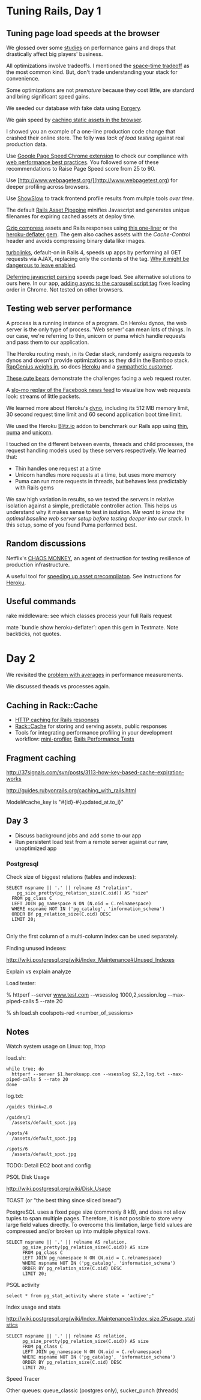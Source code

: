 # Tuning Rails, Day 1

## Tuning page load speeds at the browser 

We glossed over some [studies](http://www.stevesouders.com/blog/2010/05/07/wpo-web-performance-optimization/) on performance gains and drops that drastically affect big players' business.

All optimizations involve tradeoffs. I mentioned the [space-time tradeoff](http://en.wikipedia.org/wiki/Space%E2%80%93time_tradeoff) as the most common kind. But, don't trade understanding your stack for convenience.

Some optimizations are not _premature_ because they cost little, are standard and bring significant speed gains.

We seeded our database with fake data using [Forgery](https://github.com/sevenwire/forgery).

We gain speed by [caching static assets in the browser](http://betterexplained.com/articles/how-to-optimize-your-site-with-http-caching/).

I showed you an example of a one-line production code change that crashed their online store. The folly was _lack of load testing_ against real production data.

Use [Google Page Speed Chrome extension](https://developers.google.com/speed/docs/insights/using_chrome) to check our compliance with [web performance best practices](https://developers.google.com/speed/docs/best-practices/rules_intro). You followed some of these recommendations to Raise Page Speed score from 25 to 90.

Use [http://www.webpagetest.org/](http://www.webpagetest.org) for deeper profiling across browsers.

Use [ShowSlow](http://showslow.com) to track frontend profile results from multple tools _over time_.

The default [Rails Asset Pipepine](http://guides.rubyonrails.org/asset_pipeline.html) minifies Javascript and generates unique filenames for expiring cached assets at deploy time.

[Gzip compress](http://betterexplained.com/articles/how-to-optimize-your-site-with-gzip-compression/) assets and Rails responses using [this one-liner](https://gist.github.com/jsierles/5035014) or the [heroku-deflater gem](https://github.com/romanbsd/heroku-deflater). The gem also caches assets with the _Cache-Control_ header and avoids compressing binary data like images.

[turbolinks](https://github.com/rails/turbolinks), default-on in Rails 4, speeds up apps by performing all GET requests via AJAX, replacing only the contents of the <body> tag.   [Why it might be dangerous to leave enabled](http://staal.io/blog/2013/01/18/dangers-of-turbolinks/).

[Deferring javascript parsing](http://css-tricks.com/thinking-async/) speeds page load. See alternative solutions to ours here. In our app, [adding async to the carousel script tag](https://github.com/tuningrails/coolspots/commit/04574fc6b2bd9072c170b876f5765d90abb81a2d) fixes loading order in Chrome. Not tested on other browsers.

## Testing web server performance 

A process is a running instance of a program. On Heroku dynos, the web server is the only type of process. 'Web server' can mean lots of things. In our case, we're referring to thin, unicorn or puma which handle requests and pass them to our application.

The Heroku routing mesh, in its Cedar stack, randomly assigns requests to dynos and doesn't provide optimizations as they did in the Bamboo stack. [RapGenius weighs in](rapgenius.com/James-somers-herokus-ugly-secret-lyrics), so does [Heroku](https://blog.heroku.com/archives/2013/2/16/routing_performance_update/) and a [sympathetic customer](http://artsy.github.com/blog/2013/02/17/impact-of-heroku-routing-mesh-and-random-routing/).

[These cute bears](http://i.imgur.com/yU7bA.gif) demonstrate the challenges facing a web request router.

A [slo-mo replay of the Facebook news feed](http://vimeo.com/17248120) to visualize how web requests look: streams of little packets.

We learned more about Heroku's [dyno](https://devcenter.heroku.com/articles/dynos), including its 512 MB memory limit, 30 second request time limit and 60 second application boot time limit.

We used the Heroku [Blitz.io](http://blitz.io) addon to benchmark our Rails app using [thin](http://code.macournoyer.com/thin/), [puma](http://puma.io) and [unicorn](http://unicorn.bogomips.org).

I touched on the different between events, threads and child processes, the request handling models used by these servers respectively. We learned that:

* Thin handles one request at a time
* Unicorn handles more requests at a time, but uses more memory
* Puma can run more requests in threads, but behaves less predictably with Rails gems

We saw high variation in results, so we tested the servers in relative isolation against a simple, predictable controller action. This helps us understand why it makes sense to test in isolation. *We want to know the optimal baseline web server setup before testing deeper into our stack*. In this setup, some of you found Puma performed best.


## Random discussions

Netflix's [CHAOS MONKEY](http://techblog.netflix.com/2012/07/chaos-monkey-released-into-wild.html), an agent of destruction for testing resilience of production infrastructure.

A useful tool for [speeding up asset precompliaton](https://github.com/ndbroadbent/turbo-sprockets-rails3). See instructions for [Heroku](https://github.com/ndbroadbent/turbo-sprockets-rails3).


## Useful commands

rake middleware: see which classes process your full Rails request

mate \`bundle show heroku-deflater\`: open this gem in Textmate. Note backticks, not quotes.

# Day 2

We revisited the [problem with averages](http://37signals.com/svn/posts/1836-the-problem-with-averages) in performance measurements.

We discussed theads vs processes again.


## Caching in Rack::Cache


* [HTTP caching for Rails responses](https://devcenter.heroku.com/articles/http-caching-ruby-rails#timebased-cache-headers)
* [Rack::Cache](https://devcenter.heroku.com/articles/rack-cache-memcached-rails31) for storing and serving assets, public responses
* Tools for integrating performance profiling in your development workflow: [mini-profiler](https://github.com/SamSaffron/MiniProfiler/tree/master/Ruby), [Rails Performance Tests](http://guides.rubyonrails.org/performance_testing.html)


## Fragment caching

http://37signals.com/svn/posts/3113-how-key-based-cache-expiration-works

http://guides.rubyonrails.org/caching_with_rails.html

Model#cache_key is "#{id}-#{updated_at.to_i}"

## Day 3

* Discuss background jobs and add some to our app
* Run persistent load test from a remote server against our raw, unoptimized app


### Postgresql

Check size of biggest relations (tables and indexes):
```
SELECT nspname || '.' || relname AS "relation",
    pg_size_pretty(pg_relation_size(C.oid)) AS "size"
  FROM pg_class C
  LEFT JOIN pg_namespace N ON (N.oid = C.relnamespace)
  WHERE nspname NOT IN ('pg_catalog', 'information_schema')
  ORDER BY pg_relation_size(C.oid) DESC
  LIMIT 20;
  
```

Only the ﬁrst column of a multi-column index can be used separately.


Finding unused indexes:

http://wiki.postgresql.org/wiki/Index_Maintenance#Unused_Indexes

Explain vs explain analyze


Load tester:

% httperf --server www.test.com --wsesslog 1000,2,session.log --max-piped-calls 5 --rate 20

% sh load.sh coolspots-red <number_of_sessions>

## Notes


Watch system usage on Linux: top, htop

load.sh:

```
while true; do
  httperf --server $1.herokuapp.com --wsesslog $2,2,log.txt --max-piped-calls 5 --rate 20
done
```

log.txt:

```
/guides think=2.0

/guides/1
  /assets/default_spot.jpg

/spots/4
  /assets/default_spot.jpg

/spots/6
  /assets/default_spot.jpg
```

TODO: Detail EC2 boot and config

PSQL Disk Usage

http://wiki.postgresql.org/wiki/Disk_Usage

TOAST (or "the best thing since sliced bread")

PostgreSQL uses a fixed page size (commonly 8 kB), and does not allow tuples to span multiple pages. Therefore, it is not possible to store very large field values directly. To overcome this limitation, large field values are compressed and/or broken up into multiple physical rows. 

```
SELECT nspname || '.' || relname AS relation,
      pg_size_pretty(pg_relation_size(C.oid)) AS size
      FROM pg_class C
      LEFT JOIN pg_namespace N ON (N.oid = C.relnamespace)
      WHERE nspname NOT IN ('pg_catalog', 'information_schema')
      ORDER BY pg_relation_size(C.oid) DESC
      LIMIT 20;
```

PSQL activity

```select * from pg_stat_activity where state = 'active';"```

Index usage and stats

http://wiki.postgresql.org/wiki/Index_Maintenance#Index_size.2Fusage_statistics

```
SELECT nspname || '.' || relname AS relation,
      pg_size_pretty(pg_relation_size(C.oid)) AS size
      FROM pg_class C
      LEFT JOIN pg_namespace N ON (N.oid = C.relnamespace)
      WHERE nspname NOT IN ('pg_catalog', 'information_schema')
      ORDER BY pg_relation_size(C.oid) DESC
      LIMIT 20;
```

Speed Tracer

Other queues: queue_classic (postgres only), sucker_punch (threads)